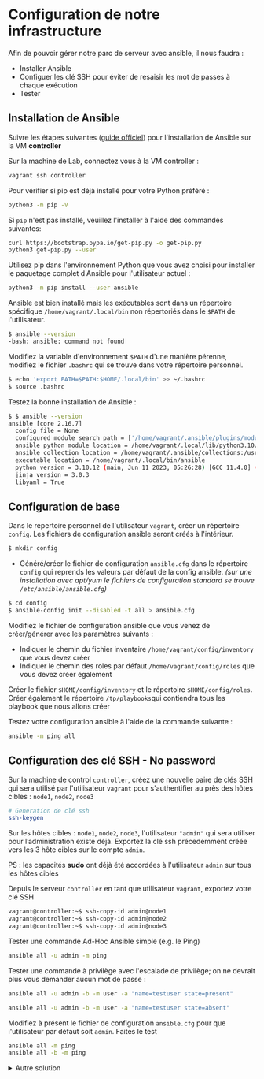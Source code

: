 # Configuration de notre infrastructure

Afin de pouvoir gérer notre parc de serveur avec ansible, il nous faudra :

* Installer Ansible
* Configuer les clé SSH pour éviter de resaisir les mot de passes à chaque exécution
* Tester

## Installation de Ansible

Suivre les étapes suivantes ([guide officiel](https://docs.ansible.com/ansible/latest/installation_guide/intro_installation.html#installing-and-upgrading-ansible-with-pip)) pour l'installation de Ansible sur la VM **controller**

Sur la machine de Lab, connectez vous à la VM controller :

```bash
vagrant ssh controller
```

Pour vérifier si pip est déjà installé pour votre Python préféré :
```bash
python3 -m pip -V
```

Si `pip` n'est pas installé, veuillez l'installer à l'aide des commandes suivantes:

```bash
curl https://bootstrap.pypa.io/get-pip.py -o get-pip.py
python3 get-pip.py --user
```

Utilisez pip dans l'environnement Python que vous avez choisi pour installer le paquetage complet d'Ansible pour l'utilisateur actuel :

```bash
python3 -m pip install --user ansible
```

Ansible est bien installé mais les exécutables sont dans un répertoire spécifique `/home/vagrant/.local/bin` non répertoriés dans le `$PATH` de l'utilisateur.

```bash
$ ansible --version
-bash: ansible: command not found
```

Modifiez la variable d'environnement `$PATH` d'une manière pérenne, modifiez le fichier `.bashrc` qui se trouve dans votre répertoire personnel.

```bash
$ echo 'export PATH=$PATH:$HOME/.local/bin' >> ~/.bashrc
$ source .bashrc
```

Testez la bonne installation de Ansible : 

```bash
$ $ ansible --version
ansible [core 2.16.7]
  config file = None
  configured module search path = ['/home/vagrant/.ansible/plugins/modules', '/usr/share/ansible/plugins/modules']
  ansible python module location = /home/vagrant/.local/lib/python3.10/site-packages/ansible
  ansible collection location = /home/vagrant/.ansible/collections:/usr/share/ansible/collections
  executable location = /home/vagrant/.local/bin/ansible
  python version = 3.10.12 (main, Jun 11 2023, 05:26:28) [GCC 11.4.0] (/usr/bin/python3)
  jinja version = 3.0.3
  libyaml = True
```


## Configuration de base

Dans le répertoire personnel de l'utilisateur `vagrant`, créer un répertoire `config`. Les fichiers de configuration ansible seront créés à l'intérieur.

```bash
$ mkdir config
```

- Généré/créer le fichier de configuration `ansible.cfg` dans le répertoire `config` qui reprends les valeurs par défaut de la config ansible. _(sur une installation avec apt/yum le fichiers de configuration standard se trouve `/etc/ansible/ansible.cfg`)_


```bash
$ cd config
$ ansible-config init --disabled -t all > ansible.cfg 
```


Modifiez le fichier de configuration ansible que vous venez de créer/générer avec les paramètres suivants :

* Indiquer le chemin du fichier inventaire `/home/vagrant/config/inventory` que vous devez créer
* Indiquer le chemin des roles par défaut `/home/vagrant/config/roles` que vous devez créer également

Créer le fichier `$HOME/config/inventory` et le répertoire `$HOME/config/roles`.
Créer également le répertoire `/tp/playbooks`qui contiendra tous les playbook que nous allons créer

Testez votre configuration ansible à l'aide de la commande suivante : 

```bash
ansible -m ping all
```

## Configuration des clé SSH - No password

Sur la machine de control `controller`, créez une nouvelle paire de clés SSH qui sera utilisé par l'utilisateur `vagrant` pour s'authentifier au près des hôtes cibles : `node1`, `node2`, `node3`

```bash
# Generation de clé ssh
ssh-keygen
```

Sur les hôtes cibles : `node1`, `node2`, `node3`,  l'utilisateur `"admin"` qui sera utiliser pour l’administration existe déjà. Exportez la clé ssh précedemment créée vers les 3 hôte cibles sur le compte `admin`.

PS : les capacités **sudo** ont déjà été accordées à l'utilisateur `admin` sur tous les hôtes cibles

Depuis le serveur `controller` en tant que utilisateur `vagrant`, exportez votre clé SSH

```bash
vagrant@controller:~$ ssh-copy-id admin@node1
vagrant@controller:~$ ssh-copy-id admin@node2
vagrant@controller:~$ ssh-copy-id admin@node3
```

Tester une commande Ad-Hoc Ansible simple (e.g. le Ping)

```bash
ansible all -u admin -m ping
```

Tester une commande à privilège avec l'escalade de privilège; on ne devrait plus vous demander aucun mot de passe : 

```bash
ansible all -u admin -b -m user -a "name=testuser state=present"
```

```bash
ansible all -u admin -b -m user -a "name=testuser state=absent"
```

Modifiez à présent le fichier de configuration `ansible.cfg` pour que l'utilisateur par défaut soit `admin`. Faites le test

```bash
ansible all -m ping
ansible all -b -m ping
```

<details><summary> Autre solution </summary>

Dans un parc de dizaine, voir de centaines de serveurs il est plus judicieux de simplifier les étapes précendentes. On peut le faire de plusiseurs manières:

- Lors de la création des hôtes cibles, créer un utilisateur `admin` et mettre dans le fichier `~/.ssh/authorized_keys` la clé ou les clés publics de/des administrateurs. _(la methode la plus judicieuse)_
- Lors de la création des hôtes cibles, utiliser l'utilisateur par défaut `root` connaissant son mot de passe pour faire la configuration de l'utilisateur d'administration Ansible. Les commandes suivante montrent comment on peut le faire directement à partir de la machine `controller` sans passer serveur par serveur.

```bash
ansible all -u root -m user -a "name=admin state=present"
```

Exportation de notre clé Publique vers les hôtes administrés

```bash
ansible all -u root -m authorized_key -a "user=admin state=present key='{{ lookup('file', '/home/vagrant/.ssh/id_rsa.pub') }}'"
```

Modification du fichier `"/etc/sudoers"` afin que l’escalade de privilège ne requiert pas de mot de passe

```bash
ansible all -u root -m lineinfile -a "path=/etc/sudoers insertafter='^root' line='admin    ALL=(ALL)      NOPASSWD:ALL'"
```

Tester une commande à privilège avec l'escalade de privilège; on ne devrait plus vous demander aucun mot de passe : 

```bash
ansible all -u admin -b -m user -a "name=testuser state=present"
```

```bash
ansible all -u admin -b -m user -a "name=testuser state=absent"
```

</details>

